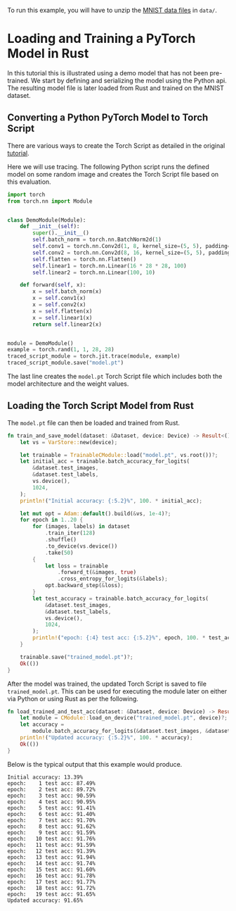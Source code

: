 To run this example, you will have to unzip the [MNIST data
files](http://yann.lecun.com/exdb/mnist/) in `data/`.

# Loading and Training a PyTorch Model in Rust

In this tutorial this is illustrated using a demo model that has not been pre-trained.
We start by defining and serializing the model using the Python api.
The resulting model file is later loaded from Rust and trained on the MNIST dataset.

## Converting a Python PyTorch Model to Torch Script

There are various ways to create the Torch Script as detailed
in the original [tutorial](https://pytorch.org/tutorials/advanced/cpp_export.html).

Here we will use tracing. The following Python script runs the
defined model on some random image and creates the Torch Script
file based on this evaluation.

```python
import torch
from torch.nn import Module


class DemoModule(Module):
    def __init__(self):
        super().__init__()
        self.batch_norm = torch.nn.BatchNorm2d(1)
        self.conv1 = torch.nn.Conv2d(1, 8, kernel_size=(5, 5), padding=(2, 2))
        self.conv2 = torch.nn.Conv2d(8, 16, kernel_size=(5, 5), padding=(2, 2))
        self.flatten = torch.nn.Flatten()
        self.linear1 = torch.nn.Linear(16 * 28 * 28, 100)
        self.linear2 = torch.nn.Linear(100, 10)

    def forward(self, x):
        x = self.batch_norm(x)
        x = self.conv1(x)
        x = self.conv2(x)
        x = self.flatten(x)
        x = self.linear1(x)
        return self.linear2(x)


module = DemoModule()
example = torch.rand(1, 1, 28, 28)
traced_script_module = torch.jit.trace(module, example)
traced_script_module.save("model.pt")
```

The last line creates the `model.pt` Torch Script file which includes both the model
architecture and the weight values.

## Loading the Torch Script Model from Rust

The `model.pt` file can then be loaded and trained from Rust.

```rust
fn train_and_save_model(dataset: &Dataset, device: Device) -> Result<()> {
    let vs = VarStore::new(device);

    let trainable = TrainableCModule::load("model.pt", vs.root())?;
    let initial_acc = trainable.batch_accuracy_for_logits(
        &dataset.test_images,
        &dataset.test_labels,
        vs.device(),
        1024,
    );
    println!("Initial accuracy: {:5.2}%", 100. * initial_acc);

    let mut opt = Adam::default().build(&vs, 1e-4)?;
    for epoch in 1..20 {
        for (images, labels) in dataset
            .train_iter(128)
            .shuffle()
            .to_device(vs.device())
            .take(50)
        {
            let loss = trainable
                .forward_t(&images, true)
                .cross_entropy_for_logits(&labels);
            opt.backward_step(&loss);
        }
        let test_accuracy = trainable.batch_accuracy_for_logits(
            &dataset.test_images,
            &dataset.test_labels,
            vs.device(),
            1024,
        );
        println!("epoch: {:4} test acc: {:5.2}%", epoch, 100. * test_accuracy,);
    }

    trainable.save("trained_model.pt")?;
    Ok(())
}
```

After the model was trained, the updated Torch Script is saved to file `trained_model.pt`. 
This can be used for executing the module later on either via Python or
using Rust as per the following.

```rust
fn load_trained_and_test_acc(dataset: &Dataset, device: Device) -> Result<()> {
    let module = CModule::load_on_device("trained_model.pt", device)?;
    let accuracy =
        module.batch_accuracy_for_logits(&dataset.test_images, &dataset.test_labels, device, 1024);
    println!("Updated accuracy: {:5.2}%", 100. * accuracy);
    Ok(())
}
```

Below is the typical output that this example would produce.

```
Initial accuracy: 13.39%
epoch:    1 test acc: 87.49%
epoch:    2 test acc: 89.72%
epoch:    3 test acc: 90.59%
epoch:    4 test acc: 90.95%
epoch:    5 test acc: 91.41%
epoch:    6 test acc: 91.40%
epoch:    7 test acc: 91.70%
epoch:    8 test acc: 91.62%
epoch:    9 test acc: 91.59%
epoch:   10 test acc: 91.76%
epoch:   11 test acc: 91.59%
epoch:   12 test acc: 91.39%
epoch:   13 test acc: 91.94%
epoch:   14 test acc: 91.74%
epoch:   15 test acc: 91.60%
epoch:   16 test acc: 91.78%
epoch:   17 test acc: 91.77%
epoch:   18 test acc: 91.72%
epoch:   19 test acc: 91.65%
Updated accuracy: 91.65%
```
